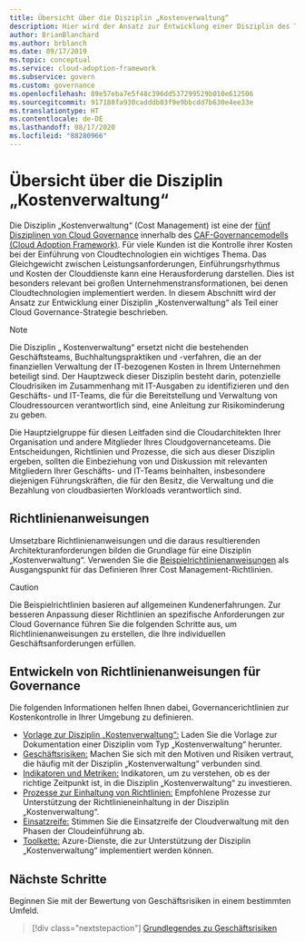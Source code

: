 ```yaml
---
title: Übersicht über die Disziplin „Kostenverwaltung“
description: Hier wird der Ansatz zur Entwicklung einer Disziplin des Typs „Kostenverwaltung“ (Cost Management) als Teil einer Cloudgovernancestrategie beschrieben.
author: BrianBlanchard
ms.author: brblanch
ms.date: 09/17/2019
ms.topic: conceptual
ms.service: cloud-adoption-framework
ms.subservice: govern
ms.custom: governance
ms.openlocfilehash: 89e57eba7e5f48c396dd537299529b010e612506
ms.sourcegitcommit: 917188fa930cadddb03f9e9bbcdd7b630e4ee33e
ms.translationtype: HT
ms.contentlocale: de-DE
ms.lasthandoff: 08/17/2020
ms.locfileid: "88280966"
---
```

# <a name="cost-management-discipline-overview"></a>Übersicht über die Disziplin „Kostenverwaltung“

Die Disziplin „Kostenverwaltung“ (Cost Management) ist eine der [fünf Disziplinen von Cloud Governance](../governance-disciplines.md) innerhalb des [CAF-Governancemodells (Cloud Adoption Framework)](../index.md). Für viele Kunden ist die Kontrolle ihrer Kosten bei der Einführung von Cloudtechnologien ein wichtiges Thema. Das Gleichgewicht zwischen Leistungsanforderungen, Einführungsrhythmus und Kosten der Clouddienste kann eine Herausforderung darstellen. Dies ist besonders relevant bei großen Unternehmenstransformationen, bei denen Cloudtechnologien implementiert werden. In diesem Abschnitt wird der Ansatz zur Entwicklung einer Disziplin „Kostenverwaltung“ als Teil einer Cloud Governance-Strategie beschrieben.

> [!NOTE]
> Die Disziplin „ Kostenverwaltung“ ersetzt nicht die bestehenden Geschäftsteams, Buchhaltungspraktiken und -verfahren, die an der finanziellen Verwaltung der IT-bezogenen Kosten in Ihrem Unternehmen beteiligt sind. Der Hauptzweck dieser Disziplin besteht darin, potenzielle Cloudrisiken im Zusammenhang mit IT-Ausgaben zu identifizieren und den Geschäfts- und IT-Teams, die für die Bereitstellung und Verwaltung von Cloudressourcen verantwortlich sind, eine Anleitung zur Risikominderung zu geben.

Die Hauptzielgruppe für diesen Leitfaden sind die Cloudarchitekten Ihrer Organisation und andere Mitglieder Ihres Cloudgovernanceteams. Die Entscheidungen, Richtlinien und Prozesse, die sich aus dieser Disziplin ergeben, sollten die Einbeziehung von und Diskussion mit relevanten Mitgliedern Ihrer Geschäfts- und IT-Teams beinhalten, insbesondere diejenigen Führungskräften, die für den Besitz, die Verwaltung und die Bezahlung von cloudbasierten Workloads verantwortlich sind.

## <a name="policy-statements"></a>Richtlinienanweisungen

Umsetzbare Richtlinienanweisungen und die daraus resultierenden Architekturanforderungen bilden die Grundlage für eine Disziplin „Kostenverwaltung“. Verwenden Sie die [Beispielrichtlinienanweisungen](./policy-statements.md) als Ausgangspunkt für das Definieren Ihrer Cost Management-Richtlinien.

> [!CAUTION]
> Die Beispielrichtlinien basieren auf allgemeinen Kundenerfahrungen. Zur besseren Anpassung dieser Richtlinien an spezifische Anforderungen zur Cloud Governance führen Sie die folgenden Schritte aus, um Richtlinienanweisungen zu erstellen, die Ihre individuellen Geschäftsanforderungen erfüllen.

## <a name="develop-governance-policy-statements"></a>Entwickeln von Richtlinienanweisungen für Governance

Die folgenden Informationen helfen Ihnen dabei, Governancerichtlinien zur Kostenkontrolle in Ihrer Umgebung zu definieren.

<!-- markdownlint-disable MD033 -->

- [Vorlage zur Disziplin „Kostenverwaltung“:](./template.md) Laden Sie die Vorlage zur Dokumentation einer Disziplin vom Typ „Kostenverwaltung“ herunter.
- [Geschäftsrisiken:](./business-risks.md) Machen Sie sich mit den Motiven und Risiken vertraut, die häufig mit der Disziplin „Kostenverwaltung“ verbunden sind.
- [Indikatoren und Metriken:](./metrics-tolerance.md) Indikatoren, um zu verstehen, ob es der richtige Zeitpunkt ist, in die Disziplin „Kostenverwaltung“ zu investieren.
- [Prozesse zur Einhaltung von Richtlinien:](./compliance-processes.md) Empfohlene Prozesse zur Unterstützung der Richtlinieneinhaltung in der Disziplin „Kostenverwaltung“.
- [Einsatzreife:](./discipline-improvement.md) Stimmen Sie die Einsatzreife der Cloudverwaltung mit den Phasen der Cloudeinführung ab.
- [Toolkette:](./toolchain.md) Azure-Dienste, die zur Unterstützung der Disziplin „Kostenverwaltung“ implementiert werden können.

## <a name="next-steps"></a>Nächste Schritte

Beginnen Sie mit der Bewertung von Geschäftsrisiken in einem bestimmten Umfeld.

> [!div class="nextstepaction"]
> [Grundlegendes zu Geschäftsrisiken](./business-risks.md)

<!-- markdownlint-enable MD033 -->
